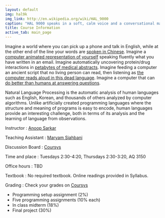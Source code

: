 ```yaml
---
layout: default
img: hal9k
img_link: http://en.wikipedia.org/wiki/HAL_9000
caption: "HAL 9000 speaks in a soft, calm voice and a conversational manner in constrast to the humans."
title: Course Information
active_tab: main_page 
---
```


Imagine a world where you can pick up a phone and talk in English,
while at the other end of the line your words are [spoken in
Chinese](https://www.youtube.com/watch?v=Nu-nlQqFCKg).  Imagine a
[computer animated representation of
yourself](http://mitpress.mit.edu/books/embodied-conversational-agents)
speaking fluently what you have written in an email. Imagine
automatically uncovering protein/drug interactions in [petabytes
of medical abstracts](http://fable.chop.edu/). Imagine feeding a
computer an ancient script that no living person can read, then
listening as [the computer reads aloud in this dead
language](http://aclanthology.info/papers/a-computational-approach-to-deciphering-unknown-scripts).
Imagine a computer that can [do better than humans at answering
questions](https://www.youtube.com/watch?v=lI-M7O_bRNg).  

Natural Language Processing is the automatic analysis of human
languages such as English, Korean, and thousands of others analyzed
by computer algorithms. Unlike artificially created programming
languages where the structure and meaning of programs is easy to
encode, human languages provide an interesting challenge, both in
terms of its analysis and the learning of language from observations.

Instructor
: [Anoop Sarkar](http://www.cs.sfu.ca/~anoop/) 

Teaching Assistant
: [Maryam Siahbani](http://www.cs.sfu.ca/~msiahban/personal/)

Discussion Board
: [Coursys](https://courses.cs.sfu.ca/)

Time and place
: Tuesdays 2:30-4:20, Thursdays 2:30-3:20, AQ 3150

Office hours
: TBD

Textbook
: No required textbook. Online readings provided in Syllabus.

Grading
: Check your grades on [Coursys](https://courses.cs.sfu.ca)

* Programming setup assignment (2%)
* Five programming assignments (10% each)
* In class midterm (18%)
* Final project (30%)

